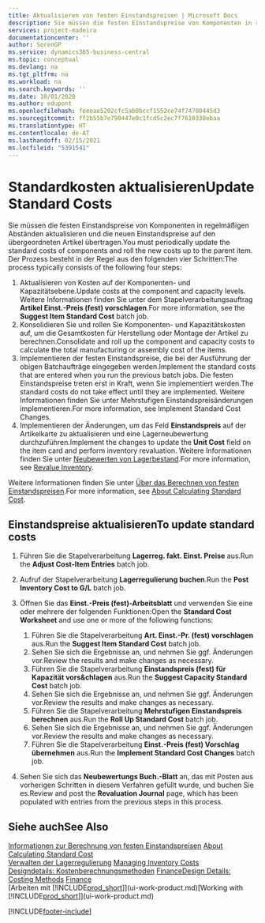 ```yaml
---
title: Aktualisieren von festen Einstandspreisen | Microsoft Docs
description: Sie müssen die festen Einstandspreise von Komponenten in regelmäßigen Abständen aktualisieren und die neuen Einstandspreise auf den übergeordneten Artikel übertragen.
services: project-madeira
documentationcenter: ''
author: SorenGP
ms.service: dynamics365-business-central
ms.topic: conceptual
ms.devlang: na
ms.tgt_pltfrm: na
ms.workload: na
ms.search.keywords: ''
ms.date: 10/01/2020
ms.author: edupont
ms.openlocfilehash: feeeae5202cfc5ab0bccf1552ce74f74708445d3
ms.sourcegitcommit: ff2b55b7e790447e0c1fcd5c2ec7f7610338ebaa
ms.translationtype: HT
ms.contentlocale: de-AT
ms.lasthandoff: 02/15/2021
ms.locfileid: "5391541"
---
```

# <a name="update-standard-costs"></a><span data-ttu-id="5f2e5-103">Standardkosten aktualisieren</span><span class="sxs-lookup"><span data-stu-id="5f2e5-103">Update Standard Costs</span></span>
<span data-ttu-id="5f2e5-104">Sie müssen die festen Einstandspreise von Komponenten in regelmäßigen Abständen aktualisieren und die neuen Einstandspreise auf den übergeordneten Artikel übertragen.</span><span class="sxs-lookup"><span data-stu-id="5f2e5-104">You must periodically update the standard costs of components and roll the new costs up to the parent item.</span></span> <span data-ttu-id="5f2e5-105">Der Prozess besteht in der Regel aus den folgenden vier Schritten:</span><span class="sxs-lookup"><span data-stu-id="5f2e5-105">The process typically consists of the following four steps:</span></span>  

1.  <span data-ttu-id="5f2e5-106">Aktualisieren von Kosten auf der Komponenten- und Kapazitätsebene.</span><span class="sxs-lookup"><span data-stu-id="5f2e5-106">Update costs at the component and capacity levels.</span></span> <span data-ttu-id="5f2e5-107">Weitere Informationen finden Sie unter dem Stapelverarbeitungsauftrag **Artikel Einst.-Preis (fest) vorschlagen**.</span><span class="sxs-lookup"><span data-stu-id="5f2e5-107">For more information, see the **Suggest Item Standard Cost** batch job.</span></span>  
2.  <span data-ttu-id="5f2e5-108">Konsolidieren Sie und rollen Sie Komponenten- und Kapazitätskosten auf, um die Gesamtkosten für Herstellung oder Montage der Artikel zu berechnen.</span><span class="sxs-lookup"><span data-stu-id="5f2e5-108">Consolidate and roll up the component and capacity costs to calculate the total manufacturing or assembly cost of the items.</span></span>  
3.  <span data-ttu-id="5f2e5-109">Implementieren der festen Einstandspreise, die bei der Ausführung der obigen Batchaufträge eingegeben werden.</span><span class="sxs-lookup"><span data-stu-id="5f2e5-109">Implement the standard costs that are entered when you run the previous batch jobs.</span></span> <span data-ttu-id="5f2e5-110">Die festen Einstandspreise treten erst in Kraft, wenn Sie implementiert werden.</span><span class="sxs-lookup"><span data-stu-id="5f2e5-110">The standard costs do not take effect until they are implemented.</span></span> <span data-ttu-id="5f2e5-111">Weitere Informationen finden Sie unter Mehrstufigen Einstandspreisänderungen implementieren.</span><span class="sxs-lookup"><span data-stu-id="5f2e5-111">For more information, see Implement Standard Cost Changes.</span></span>  
4.  <span data-ttu-id="5f2e5-112">Implementieren der Änderungen, um das Feld **Einstandspreis** auf der Artikelkarte zu aktualisieren und eine Lagerneubewertung durchzuführen.</span><span class="sxs-lookup"><span data-stu-id="5f2e5-112">Implement the changes to update the **Unit Cost** field on the item card and perform inventory revaluation.</span></span> <span data-ttu-id="5f2e5-113">Weitere Informationen finden Sie unter [Neubewerten von Lagerbestand](inventory-how-revalue-inventory.md).</span><span class="sxs-lookup"><span data-stu-id="5f2e5-113">For more information, see [Revalue Inventory](inventory-how-revalue-inventory.md).</span></span>  

<span data-ttu-id="5f2e5-114">Weitere Informationen finden Sie unter [Über das Berechnen von festen Einstandspreisen](finance-about-calculating-standard-cost.md).</span><span class="sxs-lookup"><span data-stu-id="5f2e5-114">For more information, see [About Calculating Standard Cost](finance-about-calculating-standard-cost.md).</span></span>  
## <a name="to-update-standard-costs"></a><span data-ttu-id="5f2e5-115">Einstandspreise aktualisieren</span><span class="sxs-lookup"><span data-stu-id="5f2e5-115">To update standard costs</span></span>  
1.  <span data-ttu-id="5f2e5-116">Führen Sie die Stapelverarbeitung **Lagerreg. fakt. Einst. Preise** aus.</span><span class="sxs-lookup"><span data-stu-id="5f2e5-116">Run the **Adjust Cost-Item Entries** batch job.</span></span>  
2.  <span data-ttu-id="5f2e5-117">Aufruf der Stapelverarbeitung **Lagerregulierung buchen**.</span><span class="sxs-lookup"><span data-stu-id="5f2e5-117">Run the **Post Inventory Cost to G/L** batch job.</span></span>  
3.  <span data-ttu-id="5f2e5-118">Öffnen Sie das **Einst.-Preis (fest)-Arbeitsblatt** und verwenden Sie eine oder mehrere der folgenden Funktionen:</span><span class="sxs-lookup"><span data-stu-id="5f2e5-118">Open the **Standard Cost Worksheet** and use one or more of the following functions:</span></span>  

    1.  <span data-ttu-id="5f2e5-119">Führen Sie die Stapelverarbeitung **Art. Einst.-Pr. (fest) vorschlagen** aus.</span><span class="sxs-lookup"><span data-stu-id="5f2e5-119">Run the **Suggest Item Standard Cost** batch job.</span></span>  
    2.  <span data-ttu-id="5f2e5-120">Sehen Sie sich die Ergebnisse an, und nehmen Sie ggf. Änderungen vor.</span><span class="sxs-lookup"><span data-stu-id="5f2e5-120">Review the results and make changes as necessary.</span></span>  
    3.  <span data-ttu-id="5f2e5-121">Führen Sie die Stapelverarbeitung **Einstandspreis (fest) für Kapazität vors&chlagen** aus.</span><span class="sxs-lookup"><span data-stu-id="5f2e5-121">Run the **Suggest Capacity Standard Cost** batch job.</span></span>  
    4.  <span data-ttu-id="5f2e5-122">Sehen Sie sich die Ergebnisse an, und nehmen Sie ggf. Änderungen vor.</span><span class="sxs-lookup"><span data-stu-id="5f2e5-122">Review the results and make changes as necessary.</span></span>
    5. <span data-ttu-id="5f2e5-123">Führen Sie die Stapelverarbeitung **Mehrstufigen Einstandspreis berechnen** aus.</span><span class="sxs-lookup"><span data-stu-id="5f2e5-123">Run the **Roll Up Standard Cost** batch job.</span></span>
    6.  <span data-ttu-id="5f2e5-124">Sehen Sie sich die Ergebnisse an, und nehmen Sie ggf. Änderungen vor.</span><span class="sxs-lookup"><span data-stu-id="5f2e5-124">Review the results and make changes as necessary.</span></span>
    7.  <span data-ttu-id="5f2e5-125">Führen Sie die Stapelverarbeitung **Einst.-Preis (fest) Vorschlag übernehmen** aus.</span><span class="sxs-lookup"><span data-stu-id="5f2e5-125">Run the **Implement Standard Cost Changes** batch job.</span></span>  
4.  <span data-ttu-id="5f2e5-126">Sehen Sie sich das  **Neubewertungs Buch.-Blatt** an, das mit Posten aus vorherigen Schritten in diesem Verfahren gefüllt wurde, und buchen Sie es.</span><span class="sxs-lookup"><span data-stu-id="5f2e5-126">Review and post the **Revaluation Journal** page, which has been populated with entries from the previous steps in this process.</span></span>  

## <a name="see-also"></a><span data-ttu-id="5f2e5-127">Siehe auch</span><span class="sxs-lookup"><span data-stu-id="5f2e5-127">See Also</span></span>  
 <span data-ttu-id="5f2e5-128">[Informationen zur Berechnung von festen Einstandspreisen](finance-about-calculating-standard-cost.md) </span><span class="sxs-lookup"><span data-stu-id="5f2e5-128">[About Calculating Standard Cost](finance-about-calculating-standard-cost.md) </span></span>  
 <span data-ttu-id="5f2e5-129">[Verwalten der Lagerregulierung](finance-manage-inventory-costs.md) </span><span class="sxs-lookup"><span data-stu-id="5f2e5-129">[Managing Inventory Costs](finance-manage-inventory-costs.md) </span></span>  
 <span data-ttu-id="5f2e5-130">[Designdetails: Kostenberechnungsmethoden](design-details-costing-methods.md) [Finance](finance.md)</span><span class="sxs-lookup"><span data-stu-id="5f2e5-130">[Design Details: Costing Methods](design-details-costing-methods.md) [Finance](finance.md)</span></span>  
 <span data-ttu-id="5f2e5-131">[Arbeiten mit [!INCLUDE[prod_short](includes/prod_short.md)]](ui-work-product.md)</span><span class="sxs-lookup"><span data-stu-id="5f2e5-131">[Working with [!INCLUDE[prod_short](includes/prod_short.md)]](ui-work-product.md)</span></span>  


[!INCLUDE[footer-include](includes/footer-banner.md)]